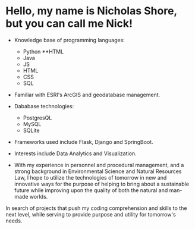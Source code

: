 # Hello, my name is Nicholas Shore, but you can call me Nick!
- Knowledge base of programming languages:
  - Python    **HTML
  - Java
  - JS
  - HTML
  - CSS
  - SQL
- Familiar with ESRI's ArcGIS and geodatabase management.
- Dababase technologies:
  - PostgresQL
  - MySQL
  - SQLite
- Frameworks used include Flask, Django and SpringBoot.
- Interests include Data Analytics and Visualization.

- With my experience in personnel and procedural management, and a strong background in Environmental Science and Natural Resources Law, I hope to utilize the technologies of tomorrow in new and innovative ways for the purpose of helping to bring about a sustainable future while improving upon the quality of both the natural and man-made worlds.

In search of projects that push my coding comprehension and skills to the next level, while serving to provide purpose and utility for tomorrow's needs. 
